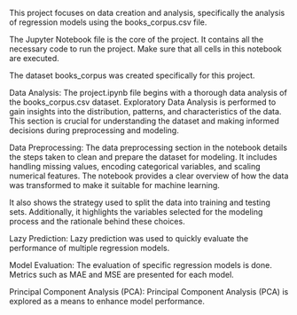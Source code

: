 This project focuses on data creation and analysis, specifically the analysis of regression models using the books_corpus.csv file.

The Jupyter Notebook file is the core of the project. It contains all the necessary code to run the project. Make sure that all cells in this notebook are executed.

The dataset books_corpus was created specifically for this project.

Data Analysis:
The project.ipynb file begins with a thorough data analysis of the books_corpus.csv dataset. Exploratory Data Analysis is performed to gain insights into the distribution, patterns, and characteristics of the data. This section is crucial for understanding the dataset and making informed decisions during preprocessing and modeling.

Data Preprocessing:
The data preprocessing section in the notebook details the steps taken to clean and prepare the dataset for modeling. It includes handling missing values, encoding categorical variables, and scaling numerical features. The notebook provides a clear overview of how the data was transformed to make it suitable for machine learning.

It also shows the strategy used to split the data into training and testing sets. Additionally, it highlights the variables selected for the modeling process and the rationale behind these choices.

Lazy Prediction:
Lazy prediction was used to quickly evaluate the performance of multiple regression models.

Model Evaluation:
The evaluation of specific regression models is done. Metrics such as MAE and MSE are presented for each model.

Principal Component Analysis (PCA):
Principal Component Analysis (PCA) is explored as a means to enhance model performance.
